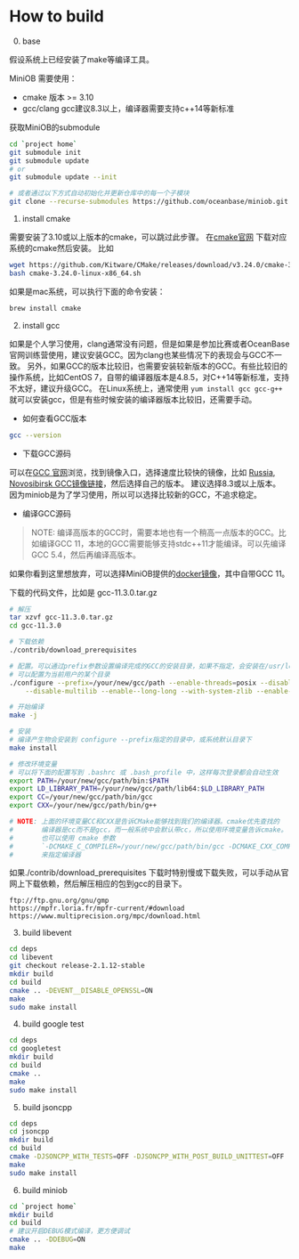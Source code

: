 # How to build

0. base

假设系统上已经安装了make等编译工具。

MiniOB 需要使用：
- cmake 版本 >= 3.10
- gcc/clang gcc建议8.3以上，编译器需要支持c++14等新标准

获取MiniOB的submodule
```bash
cd `project home`
git submodule init
git submodule update
# or
git submodule update --init

# 或者通过以下方式自动初始化并更新仓库中的每一个子模块
git clone --recurse-submodules https://github.com/oceanbase/miniob.git
```

1. install cmake

需要安装了3.10或以上版本的cmake，可以跳过此步骤。
在[cmake官网](https://cmake.org/download/) 下载对应系统的cmake然后安装。
比如
```bash
wget https://github.com/Kitware/CMake/releases/download/v3.24.0/cmake-3.24.0-linux-x86_64.sh
bash cmake-3.24.0-linux-x86_64.sh
```

如果是mac系统，可以执行下面的命令安装：

```bash
brew install cmake
```

2. install gcc

如果是个人学习使用，clang通常没有问题，但是如果是参加比赛或者OceanBase官网训练营使用，建议安装GCC。因为clang也某些情况下的表现会与GCC不一致。
另外，如果GCC的版本比较旧，也需要安装较新版本的GCC。有些比较旧的操作系统，比如CentOS 7，自带的编译器版本是4.8.5，对C++14等新标准，支持不太好，建议升级GCC。
在Linux系统上，通常使用 `yum install gcc gcc-g++` 就可以安装gcc，但是有些时候安装的编译器版本比较旧，还需要手动。

- 如何查看GCC版本
```bash
gcc --version
```

- 下载GCC源码


可以在[GCC 官网](https://gcc.gnu.org/)浏览，找到镜像入口，选择速度比较快的镜像，比如 [Russia, Novosibirsk GCC镜像链接](http://mirror.linux-ia64.org/gnu/gcc/releases/)，然后选择自己的版本。
建议选择8.3或以上版本。
因为miniob是为了学习使用，所以可以选择比较新的GCC，不追求稳定。

- 编译GCC源码

> NOTE: 编译高版本的GCC时，需要本地也有一个稍高一点版本的GCC。比如编译GCC 11，本地的GCC需要能够支持stdc++11才能编译。可以先编译GCC 5.4，然后再编译高版本。

如果你看到这里想放弃，可以选择MiniOB提供的[docker镜像](https://hub.docker.com/r/oceanbase/miniob)，其中自带GCC 11。

下载的代码文件，比如是 gcc-11.3.0.tar.gz

```bash
# 解压
tar xzvf gcc-11.3.0.tar.gz
cd gcc-11.3.0

# 下载依赖
./contrib/download_prerequisites

# 配置。可以通过prefix参数设置编译完成的GCC的安装目录，如果不指定，会安装在/usr/local下
# 可以配置为当前用户的某个目录
./configure --prefix=/your/new/gcc/path --enable-threads=posix --disable-checking \
    --disable-multilib --enable--long-long --with-system-zlib --enable-languages=c,c++

# 开始编译
make -j

# 安装
# 编译产生物会安装到 configure --prefix指定的目录中，或系统默认目录下
make install

# 修改环境变量
# 可以将下面的配置写到 .bashrc 或 .bash_profile 中，这样每次登录都会自动生效
export PATH=/your/new/gcc/path/bin:$PATH
export LD_LIBRARY_PATH=/your/new/gcc/path/lib64:$LD_LIBRARY_PATH
export CC=/your/new/gcc/path/bin/gcc
export CXX=/your/new/gcc/path/bin/g++

# NOTE: 上面的环境变量CC和CXX是告诉CMake能够找到我们的编译器。cmake优先查找的
#       编译器是cc而不是gcc，而一般系统中会默认带cc，所以使用环境变量告诉cmake。
#       也可以使用 cmake 参数 
#       `-DCMAKE_C_COMPILER=/your/new/gcc/path/bin/gcc -DCMAKE_CXX_COMPILER=/your/new/gcc/path/bin/g++`
#       来指定编译器
```

如果./contrib/download_prerequisites 下载时特别慢或下载失败，可以手动从官网上下载依赖，然后解压相应的包到gcc的目录下。
```
ftp://ftp.gnu.org/gnu/gmp
https://mpfr.loria.fr/mpfr-current/#download
https://www.multiprecision.org/mpc/download.html
```

3. build libevent

```bash
cd deps
cd libevent
git checkout release-2.1.12-stable
mkdir build
cd build
cmake .. -DEVENT__DISABLE_OPENSSL=ON
make
sudo make install
```

4. build google test

```bash
cd deps
cd googletest
mkdir build
cd build
cmake ..
make
sudo make install
```

5. build jsoncpp

```bash
cd deps
cd jsoncpp
mkdir build
cd build
cmake -DJSONCPP_WITH_TESTS=OFF -DJSONCPP_WITH_POST_BUILD_UNITTEST=OFF ..
make
sudo make install
```

6. build miniob

```bash
cd `project home`
mkdir build
cd build
# 建议开启DEBUG模式编译，更方便调试
cmake .. -DDEBUG=ON
make
```
